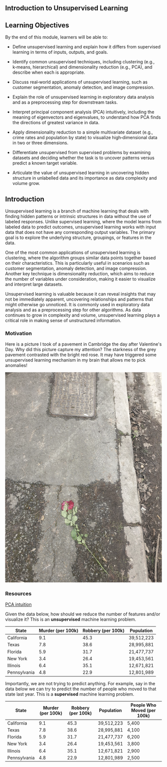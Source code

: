 ## Introduction to Unsupervised Learning

## Learning Objectives

By the end of this module, learners will be able to:

* Define unsupervised learning and explain how it differs from supervised learning in terms of inputs, outputs, and goals.

* Identify common unsupervised techniques, including clustering (e.g., k‑means, hierarchical) and dimensionality reduction (e.g., PCA), and describe when each is appropriate.

* Discuss real‑world applications of unsupervised learning, such as customer segmentation, anomaly detection, and image compression.

* Explain the role of unsupervised learning in exploratory data analysis and as a preprocessing step for downstream tasks.

* Interpret principal component analysis (PCA) intuitively, including the meaning of eigenvectors and eigenvalues, to understand how PCA finds the directions of greatest variance in data.

* Apply dimensionality reduction to a simple multivariate dataset (e.g., crime rates and population by state) to visualize high‑dimensional data in two or three dimensions.

* Differentiate unsupervised from supervised problems by examining datasets and deciding whether the task is to uncover patterns versus predict a known target variable.

* Articulate the value of unsupervised learning in uncovering hidden structure in unlabelled data and its importance as data complexity and volume grow.


## Introduction

Unsupervised learning is a branch of machine learning that deals with finding hidden patterns or intrinsic structures in data without the use of labeled responses. Unlike supervised learning, where the model learns from labeled data to predict outcomes, unsupervised learning works with input data that does not have any corresponding output variables. The primary goal is to explore the underlying structure, groupings, or features in the data.

One of the most common applications of unsupervised learning is clustering, where the algorithm groups similar data points together based on their characteristics. This is particularly useful in scenarios such as customer segmentation, anomaly detection, and image compression. Another key technique is dimensionality reduction, which aims to reduce the number of variables under consideration, making it easier to visualize and interpret large datasets.

Unsupervised learning is valuable because it can reveal insights that may not be immediately apparent, uncovering relationships and patterns that might otherwise go unnoticed. It is commonly used in exploratory data analysis and as a preprocessing step for other algorithms. As data continues to grow in complexity and volume, unsupervised learning plays a critical role in making sense of unstructured information.

### Motivation

Here is a picture I took of a pavement in Cambridge the day after Valentine's Day. Why did this picture capture my attention? The starkness of the grey pavement contrasted with the bright red rose. It may have triggered some unsupervised learning mechanism in my brain that allows me to pick anomalies!

![Rose after Valentine's Day](images/rose_after_valentines_day.png)

### Resources

[PCA intuition](https://stats.stackexchange.com/questions/2691/making-sense-of-principal-component-analysis-eigenvectors-eigenvalues)

Given the data below, how should we reduce the number of features and/or visualize it? This is an **unsupervised** machine learning problem.


| State       | Murder (per 100k) | Robbery (per 100k) | Population     |
|-------------|-------------------|--------------------|----------------|
| California  | 9.1               | 45.3               | 39,512,223     |
| Texas       | 7.8               | 38.6               | 28,995,881     |
| Florida     | 5.9               | 31.7               | 21,477,737     |
| New York    | 3.4               | 26.4               | 19,453,561     |
| Illinois    | 6.4               | 35.1               | 12,671,821     |
| Pennsylvania| 4.8               | 22.9               | 12,801,989     |


Importantly, we are not trying to predict anything. For example, say in the data below we can try to predict the number of people who moved to that state last year. This is a **supervised** machine learning problem.

| State        | Murder (per 100k) | Robbery (per 100k) | Population   | People Who Moved (per 100k) |
|--------------|-------------------|--------------------|--------------|-----------------------------|
| California   | 9.1               | 45.3               | 39,512,223   | 5,400                       |
| Texas        | 7.8               | 38.6               | 28,995,881   | 4,100                       |
| Florida      | 5.9               | 31.7               | 21,477,737   | 6,200                       |
| New York     | 3.4               | 26.4               | 19,453,561   | 3,800                       |
| Illinois     | 6.4               | 35.1               | 12,671,821   | 2,900                       |
| Pennsylvania | 4.8               | 22.9               | 12,801,989   | 2,500                       |
